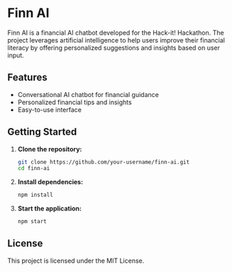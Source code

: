 # Finn AI

Finn AI is a financial AI chatbot developed for the Hack-it! Hackathon. The project leverages artificial intelligence to help users improve their financial literacy by offering personalized suggestions and insights based on user input.

## Features

- Conversational AI chatbot for financial guidance
- Personalized financial tips and insights
- Easy-to-use interface

## Getting Started

1. **Clone the repository:**
    ```bash
    git clone https://github.com/your-username/finn-ai.git
    cd finn-ai
    ```

2. **Install dependencies:**
    ```bash
    npm install
    ```

3. **Start the application:**
    ```bash
    npm start
    ```

## License

This project is licensed under the MIT License.